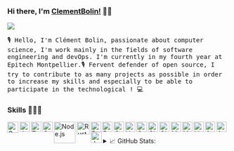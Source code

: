 ### Hi there, I'm [ClementBolin!](https://github.com/ClementBolin) 👋🏽
<a href="https://www.linkedin.com/in/clement-bolin-a327ba198/?locale=en_US" target="_blank"><img src="https://img.shields.io/badge/linkedin-%230077B5.svg?&style=for-the-badge&logo=linkedin&logoColor=white"/></a>

<p aling="left"><samp>
🎙 Hello, I'm Clément Bolin, passionate about computer science, I'm 
work mainly in the fields of software engineering and devOps. I'm currently in my fourth year at Epitech Montpellier.🎙 Fervent defender of open source, I try to contribute to as many projects as possible in order to increase my skills and especially to be able to participate in the technological ! 💻
</samp></p>

### Skills 🧑🏾‍💻

<img align="left" alt="Golang" width="25px" src="https://www.vectorlogo.zone/logos/golang/golang-icon.svg" />
<img align="left" alt="JavaScript" width="23px" src="https://www.vectorlogo.zone/logos/javascript/javascript-icon.svg" />
<img align="left" alt="Typescript" width="23px" src="https://www.vectorlogo.zone/logos/typescriptlang/typescriptlang-icon.svg" />
<img align="left" alt="C++" width="23px" src="https://upload.wikimedia.org/wikipedia/commons/thumb/1/18/ISO_C%2B%2B_Logo.svg/612px-ISO_C%2B%2B_Logo.svg.png" />
<img align="left" alt="Node.js" width="49px" src="https://www.vectorlogo.zone/logos/nodejs/nodejs-ar21.svg" />
<img align="left" alt="Rust" width="29px" src="https://www.rust-lang.org/logos/rust-logo-blk.svg" />
<img align="left" alt="Python" width="23px" src="https://www.vectorlogo.zone/logos/python/python-icon.svg" />
<img align="left" alt="React.js" width="23px" src="https://www.vectorlogo.zone/logos/reactjs/reactjs-icon.svg" />
<img align="left" alt="C" width="23px" src="https://cdn.jsdelivr.net/npm/simple-icons@3.2.0/icons/c.svg" />
<img align="left" alt="HTML" width="23px" src="https://www.vectorlogo.zone/logos/w3_html5/w3_html5-icon.svg" />
<img align="left" alt="CSS" width="23px" src="https://cdn.jsdelivr.net/npm/simple-icons@3.2.0/icons/css3.svg" />
<img align="left" alt="GitHub" width="23px" src="https://cdn.jsdelivr.net/npm/simple-icons@3.2.0/icons/github.svg" />
<img align="left" alt="Git" width="23px" src="https://www.vectorlogo.zone/logos/git-scm/git-scm-icon.svg" />
<img align="left" alt="MongoDB" width="23px" src="https://cdn.jsdelivr.net/npm/simple-icons@3.2.0/icons/mongodb.svg" />
<img align="left" alt="MySQL" width="23px" src="https://cdn.jsdelivr.net/npm/simple-icons@3.2.0/icons/mysql.svg" />
<img align="left" alt="Linux" width="23px" src="https://www.vectorlogo.zone/logos/linux/linux-icon.svg" />
<img align="left" alt="Android" width="23px" src="https://cdn.jsdelivr.net/npm/simple-icons@3.2.0/icons/android.svg" />
<img align="left" alt="Apple" width="23px" src="https://www.vectorlogo.zone/logos/apple/apple-icon.svg" />
<img align="left" alt="docker" width="25px" src="https://www.vectorlogo.zone/logos/docker/docker-icon.svg">
<br>
<br>

<details>
 <summary>📈 GitHub Stats:</summary>
 
<div align="center">
 <img width="35%" src="https://github-readme-stats.vercel.app/api?username=ClementBolin&show_icons=true&theme=algolia&langs_count=8" alt="ClementBolin's github stats" />
 <img width="29%" src="https://github-readme-stats.vercel.app/api/top-langs/?username=ClementBolin&show_icons=true&layout=compact&theme=algolia" alt="ClementBolin's github stats" />
 <img width="36%" src="https://github-readme-streak-stats.herokuapp.com/?user=clementbolin" />
</div>

</details>
